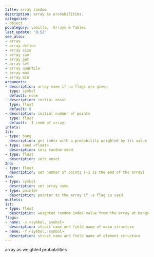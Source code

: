 ```yaml
---
title: array random
description: array as probabilities.
categories:
- object
pdcategory: vanilla,  Arrays & Tables
last_update: '0.52'
see_also:
- array
- array define
- array size
- array sum
- array get
- array set
- array quantile
- array max
- array min
arguments:
- description: array name if no flags are given 
  type: symbol
  default: none
- description: initial onset 
  type: float
  default: 0
- description: initial number of points
  type: float
  default: -1 (end of array)
inlets:
1st:
- type: bang
  description: get index with a probability weighted by its value
- type: seed <float>
  description: sets random seed
- type: float
  description: sets onset
2nd:
- type: float
  description: set number of points (-1 is the end of the array)
3rd:
- type: symbol
  description: set array name
- type: pointer
  description: pointer to the array if -s flag is used
outlets:
1st:
- type: float
  description: weighted random index value from the array at bangs
flags:
- name: -s <symbol, symbol>
  description: struct name and field name of main structure
- name: -f <symbol, symbol>
  description: struct name and field name of element structure
---
```

array as weighted probabilities
